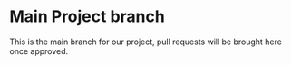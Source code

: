 # Main Project branch

This is the main branch for our project, pull requests will be brought here once approved.

